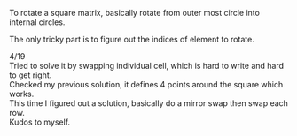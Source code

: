 To rotate a square matrix, basically rotate from outer most circle into internal circles.

The only tricky part is to figure out the indices of element to rotate.

4/19\
Tried to solve it by swapping individual cell, which is hard to write and hard\
to get right.\
Checked my previous solution, it defines 4 points around the square which works.\
This time I figured out a solution, basically do a mirror swap then swap each row.\
Kudos to myself.
